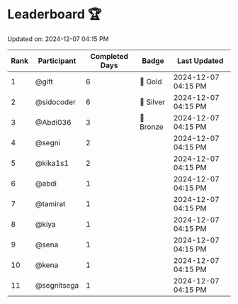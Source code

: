 # Leaderboard 🏆

Updated on: 2024-12-07 04:15 PM

| Rank | Participant       | Completed Days | Badge      | Last Updated         |
|------|-------------------|----------------|------------|----------------------|
| 1    | @gift             | 6              | 🏅 Gold     | 2024-12-07 04:15 PM |
| 2    | @sidocoder        | 6              | 🥈 Silver   | 2024-12-07 04:15 PM |
| 3    | @Abdi036          | 3              | 🥉 Bronze   | 2024-12-07 04:15 PM |
| 4    | @segni            | 2              |            | 2024-12-07 04:15 PM |
| 5    | @kika1s1          | 2              |            | 2024-12-07 04:15 PM |
| 6    | @abdi             | 1              |            | 2024-12-07 04:15 PM |
| 7    | @tamirat          | 1              |            | 2024-12-07 04:15 PM |
| 8    | @kiya             | 1              |            | 2024-12-07 04:15 PM |
| 9    | @sena             | 1              |            | 2024-12-07 04:15 PM |
| 10   | @kena             | 1              |            | 2024-12-07 04:15 PM |
| 11   | @segnitsega       | 1              |            | 2024-12-07 04:15 PM |
